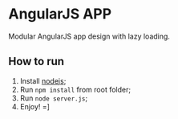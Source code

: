 # AngularJS APP
Modular AngularJS app design with lazy loading.

## How to run
1. Install [nodejs](https://nodejs.org/);
2. Run `npm install` from root folder;
3. Run `node server.js`;
4. Enjoy! =]
